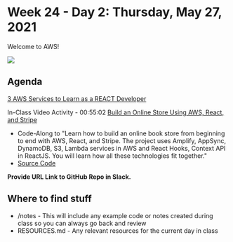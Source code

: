 # Week 24 - Day 2: Thursday, May 27, 2021

Welcome to AWS!

![](https://miro.medium.com/max/700/1*eIECK-X8x_9wfu9uShspHw.png)


## Agenda

[3 AWS Services to Learn as a REACT Developer](https://github.com/DigitalCraftsStudents/hyb-fl-11-2020-cohort/blob/main/lectures/week-24/day-2/3%20AWS%20Services%20To%20Learn%20as%20a%20React%20Developer.md)

In-Class Video Activity - 00:55:02 [Build an Online Store Using AWS, React, and Stripe](https://youtu.be/JgwI22y_eFA)

- Code-Along to "Learn how to build an online book store from beginning to end with AWS, React, and Stripe. The project uses Amplify, AppSync, DynamoDB, S3, Lambda services in AWS and React Hooks, Context API in ReactJS. You will learn how all these technologies fit together."
- [Source Code](https://github.com/mjzone/bookstore-v2)

**Provide URL Link to GitHub Repo in Slack.**


## Where to find stuff
- /notes - This will include any example code or notes created during class so you can always go back and review
- RESOURCES.md - Any relevant resources for the current day in class


